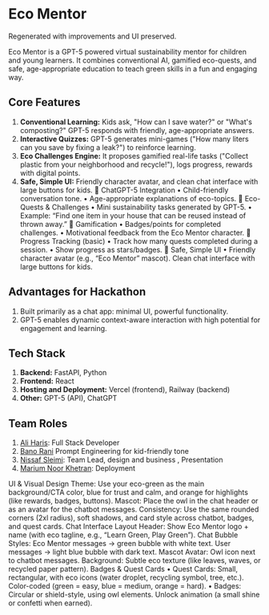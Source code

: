 # Eco Mentor

Regenerated with improvements and UI preserved.

Eco Mentor is a GPT-5 powered virtual sustainability mentor for children and young learners. It combines conventional AI, gamified eco-quests, and safe, age-appropriate education to teach green skills in a fun and engaging way.

## Core Features
1. **Conventional Learning:** Kids ask, "How can I save water?" or "What's composting?" GPT-5 responds with friendly, age-appropriate answers.
2. **Interactive Quizzes:** GPT-5 generates mini-games ("How many liters can you save by fixing a leak?") to reinforce learning.
3. **Eco Challenges Engine:** It proposes gamified real-life tasks ("Collect plastic from your neighborhood and recycle!"), logs progress, rewards with digital points.
4. **Safe, Simple UI:** Friendly character avatar, and clean chat interface with large buttons for kids.
	ChatGPT-5 Integration
•	Child-friendly conversation tone.
•	Age-appropriate explanations of eco-topics.
	Eco-Quests & Challenges
•	Mini sustainability tasks generated by GPT-5.
•	Example: “Find one item in your house that can be reused instead of thrown away.”
	Gamification
•	Badges/points for completed challenges.
•	Motivational feedback from the Eco Mentor character.
	Progress Tracking (basic)
•	Track how many quests completed during a session.
•	Show progress as stars/badges.
	Safe, Simple UI
•	Friendly character avatar (e.g., “Eco Mentor” mascot).
Clean chat interface with large buttons for kids.

## Advantages for Hackathon
1. Built primarily as a chat app: minimal UI, powerful functionality.
2. GPT-5 enables dynamic context-aware interaction with high potential for engagement and learning.

## Tech Stack
1. **Backend:** FastAPI, Python
2. **Frontend:** React 
3. **Hosting and Deployment:** Vercel (frontend), Railway (backend)
4. **Other:** GPT-5 (API), ChatGPT

## Team Roles
1. [Ali Haris](https://github.com/ali-haris): Full Stack Developer
2. [Bano Rani](https://github.com/Bano733-code) Prompt Engineering for kid-friendly tone  
3. [Nissaf Sleimi](https://github.com/N2024-2025): Team Lead, design and business , Presentation 
4. [Marium Noor Khetran](https://github.com/mariumnoorkhetran): Deployment 
   
UI & Visual Design
Theme: Use your eco-green as the main background/CTA color, blue for trust and calm, and orange for highlights (like rewards, badges, buttons).
Mascot: Place the owl in the chat header or as an avatar for the chatbot messages.
Consistency: Use the same rounded corners (2xl radius), soft shadows, and card style across chatbot, badges, and quest cards.
Chat Interface Layout
Header: Show Eco Mentor logo + name (with eco tagline, e.g., “Learn Green, Play Green”).
Chat Bubble Styles:
Eco Mentor messages → green bubble with white text.
User messages → light blue bubble with dark text.
Mascot Avatar: Owl icon next to chatbot messages.
Background: Subtle eco texture (like leaves, waves, or recycled paper pattern).
Badges & Quest Cards
•	Quest Cards:
Small, rectangular, with eco icons (water droplet, recycling symbol, tree, etc.).
Color-coded (green = easy, blue = medium, orange = hard).
•	Badges:
Circular or shield-style, using owl elements.
Unlock animation (a small shine or confetti when earned).
